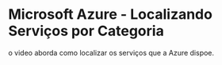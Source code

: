 # Microsoft Azure - Localizando Serviços por Categoria

o video aborda como localizar os serviços que a Azure dispoe.

